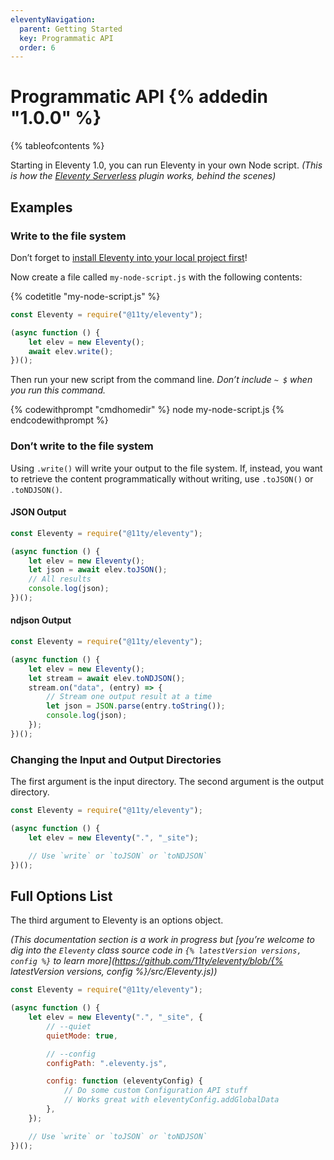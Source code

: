 ```yaml
---
eleventyNavigation:
  parent: Getting Started
  key: Programmatic API
  order: 6
---
```


# Programmatic API {% addedin "1.0.0" %}<!-- Beta 10 or Canary 50 -->

{% tableofcontents %}

Starting in Eleventy 1.0, you can run Eleventy in your own Node script. _(This is how the [Eleventy Serverless](/docs/plugins/serverless/) plugin works, behind the scenes)_

## Examples

### Write to the file system

Don’t forget to [install Eleventy into your local project first](/docs/#step-2-install-eleventy)!

Now create a file called `my-node-script.js` with the following contents:

{% codetitle "my-node-script.js" %}

```js
const Eleventy = require("@11ty/eleventy");

(async function () {
	let elev = new Eleventy();
	await elev.write();
})();
```

Then run your new script from the command line. _Don’t include `~ $` when you run this command._

{% codewithprompt "cmdhomedir" %}
node my-node-script.js
{% endcodewithprompt %}

### Don’t write to the file system

Using `.write()` will write your output to the file system. If, instead, you want to retrieve the content programmatically without writing, use `.toJSON()` or `.toNDJSON()`.

#### JSON Output

```js
const Eleventy = require("@11ty/eleventy");

(async function () {
	let elev = new Eleventy();
	let json = await elev.toJSON();
	// All results
	console.log(json);
})();
```

#### ndjson Output

```js
const Eleventy = require("@11ty/eleventy");

(async function () {
	let elev = new Eleventy();
	let stream = await elev.toNDJSON();
	stream.on("data", (entry) => {
		// Stream one output result at a time
		let json = JSON.parse(entry.toString());
		console.log(json);
	});
})();
```

### Changing the Input and Output Directories

The first argument is the input directory. The second argument is the output directory.

```js
const Eleventy = require("@11ty/eleventy");

(async function () {
	let elev = new Eleventy(".", "_site");

	// Use `write` or `toJSON` or `toNDJSON`
})();
```

## Full Options List

The third argument to Eleventy is an options object.

_(This documentation section is a work in progress but [you’re welcome to dig into the `Eleventy` class source code in `{% latestVersion versions, config %}` to learn more](https://github.com/11ty/eleventy/blob/{% latestVersion versions, config %}/src/Eleventy.js))_

```js
const Eleventy = require("@11ty/eleventy");

(async function () {
	let elev = new Eleventy(".", "_site", {
		// --quiet
		quietMode: true,

		// --config
		configPath: ".eleventy.js",

		config: function (eleventyConfig) {
			// Do some custom Configuration API stuff
			// Works great with eleventyConfig.addGlobalData
		},
	});

	// Use `write` or `toJSON` or `toNDJSON`
})();
```

<!--
    // Only useful if the first argument above is a single file (or glob)
    inputDir: ".",
-->
